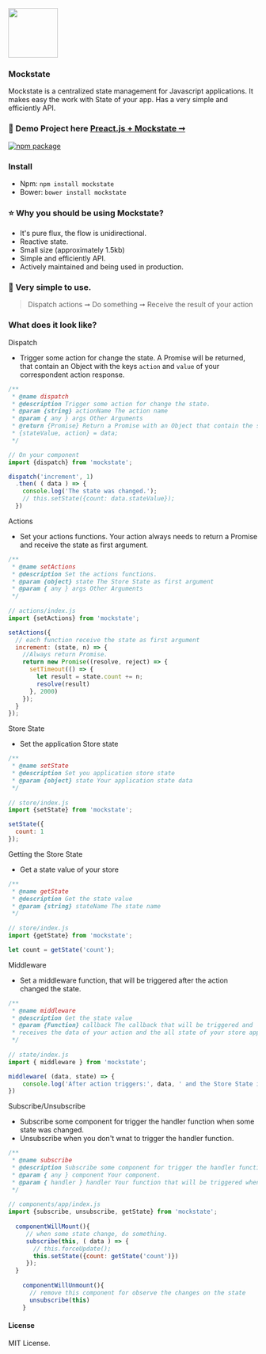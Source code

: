 <img with="100" height="100" src="https://github.com/luisvinicius167/state/blob/master/img/state-logo.png?raw=true"/> 
<h3 color="#333">Mockstate</h3>
Mockstate is a centralized state management for Javascript applications. It makes easy the work with State of your app. Has a very simple and efficiently API. <br/>

### :information_desk_person: Demo Project here [Preact.js + Mockstate ➞](http://mockstate-preact.surge.sh)<br/>
[![npm package](https://img.shields.io/badge/npm-0.0.2-blue.svg)](https://www.npmjs.com/package/state)

### Install
* Npm: ``` npm install mockstate ```
* Bower: ``` bower install mockstate ```

### :star: Why you should be using Mockstate?
 * It's pure flux, the flow is unidirectional.
 * Reactive state.
 * Small size (approximately 1.5kb)
 * Simple and efficiently API.
 * Actively maintained and being used in production.
 
### :raised_hands: Very simple to use.
 > Dispatch actions ➞ Do something  ➞ Receive the result of your action


### What does it look like?

Dispatch
 * Trigger some action for change the state. A Promise will be returned, that contain an Object with the keys ``action`` and ``value`` of your correspondent action response.
```javascript
/**
 * @name dispatch
 * @description Trigger some action for change the state.
 * @param {string} actionName The action name
 * @param { any } args Other Arguments
 * @return {Promise} Return a Promise with an Object that contain the stateValue and action. 
 * {stateValue, action} = data;
 */

// On your component
import {dispatch} from 'mockstate';

dispatch('increment', 1)
  .then( ( data ) => {
    console.log('The state was changed.');
    // this.setState({count: data.stateValue});
  })
```

Actions
 * Set your actions functions. Your action always needs to return a Promise and receive the state as first argument.
```javascript
/**
 * @name setActions
 * @description Set the actions functions.
 * @param {object} state The Store State as first argument
 * @param { any } args Other Arguments
 */
 
// actions/index.js
import {setActions} from 'mockstate';

setActions({
  // each function receive the state as first argument
  increment: (state, n) => {
    //Always return Promise.
    return new Promise((resolve, reject) => {
      setTimeout(() => {
        let result = state.count += n;
        resolve(result)
      }, 2000)
    });
  }
});
```

Store State
 * Set the application Store state
```javascript
/**
 * @name setState
 * @description Set you application store state
 * @param {object} state Your application state data
 */
 
// store/index.js
import {setState} from 'mockstate';

setState({
  count: 1
});
```

Getting the Store State
 * Get a state value of your store
```javascript
/**
 * @name getState
 * @description Get the state value
 * @param {string} stateName The state name
 */
 
// store/index.js
import {getState} from 'mockstate';

let count = getState('count');
```

Middleware
 * Set a middleware function, that will be triggered after the action changed the state.
```javascript
/**
 * @name middleware
 * @description Get the state value
 * @param {Function} callback The callback that will be triggered and
 * receives the data of your action and the all state of your store application.
 */
 
// state/index.js
import { middleware } from 'mockstate';

middleware( (data, state) => {
    console.log('After action triggers:', data, ' and the Store State is: ', state);
})
```

Subscribe/Unsubscribe
 * Subscribe some component for trigger the handler function when some state was changed. 
 * Unsubscribe when you don't wnat to trigger the handler function.
```javascript
/**
 * @name subscribe
 * @description Subscribe some component for trigger the handler function when some state was changed.
 * @param { any } component Your component.
 * @param { handler } handler Your function that will be triggered when some state change.
 */
 
// components/app/index.js
import {subscribe, unsubscribe, getState} from 'mockstate';
  
  componentWillMount(){
     // when some state change, do something.
     subscribe(this, ( data ) => {
       // this.forceUpdate();
       this.setState({count: getState('count')})
     });
  }
  
    componentWillUnmount(){
      // remove this component for observe the changes on the state
      unsubscribe(this)
    }
```

#### License
MIT License.
